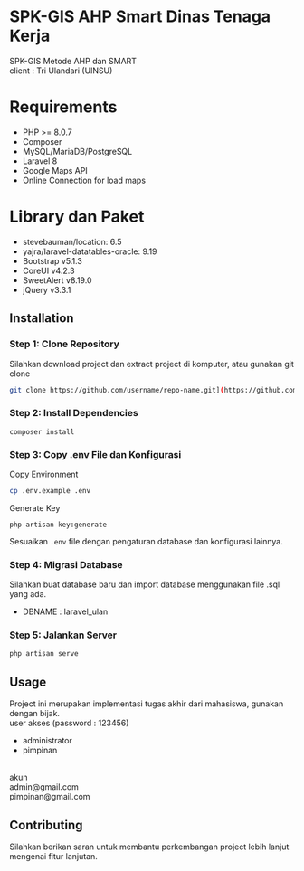 # SPK-GIS AHP Smart Dinas Tenaga Kerja 
 SPK-GIS Metode AHP dan SMART <br>
 client : Tri Ulandari (UINSU)

# Requirements
- PHP >= 8.0.7
- Composer
- MySQL/MariaDB/PostgreSQL
- Laravel 8
- Google Maps API
- Online Connection for load maps

# Library dan Paket
- stevebauman/location: 6.5
- yajra/laravel-datatables-oracle: 9.19
- Bootstrap v5.1.3
- CoreUI v4.2.3
- SweetAlert v8.19.0
- jQuery v3.3.1


## Installation

### Step 1: Clone Repository
Silahkan download project dan extract project di komputer, atau gunakan git clone
```bash
git clone https://github.com/username/repo-name.git](https://github.com/satriaharum01/SPK-GIS_AHP-SMART_PUPR.git
```

### Step 2: Install Dependencies
```
composer install
```

### Step 3: Copy .env File dan Konfigurasi
Copy Environment
```bash
cp .env.example .env
```
Generate Key
```
php artisan key:generate
```

Sesuaikan `.env` file dengan pengaturan database dan konfigurasi lainnya.

### Step 4: Migrasi Database
Silahkan buat database baru dan import database menggunakan file .sql yang ada.
- DBNAME : laravel_ulan

### Step 5: Jalankan Server
```bash
php artisan serve
```

## Usage
Project ini merupakan implementasi tugas akhir dari mahasiswa, gunakan dengan bijak.<br>
user akses (password : 123456) <br>
- administrator
- pimpinan
<br>
akun <br>
admin@gmail.com <br>
pimpinan@gmail.com

## Contributing
Silahkan berikan saran untuk membantu perkembangan project lebih lanjut mengenai fitur lanjutan.
